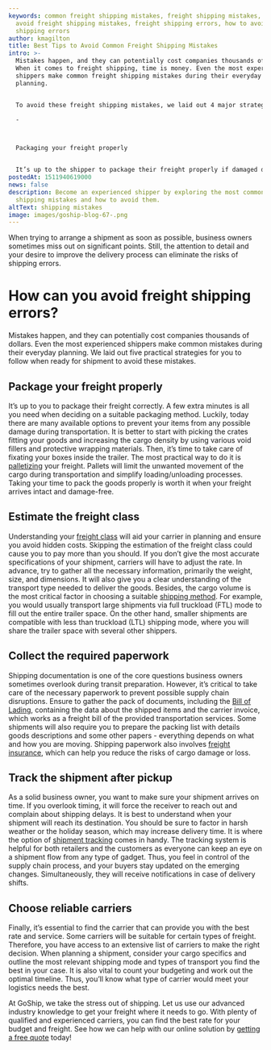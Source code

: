 ```yaml
---
keywords: common freight shipping mistakes, freight shipping mistakes, how to
  avoid freight shipping mistakes, freight shipping errors, how to avoid freight
  shipping errors
author: kmagilton
title: Best Tips to Avoid Common Freight Shipping Mistakes
intro: >-
  Mistakes happen, and they can potentially cost companies thousands of dollars.
  When it comes to freight shipping, time is money. Even the most experienced
  shippers make common freight shipping mistakes during their everyday
  planning. 


  To avoid these freight shipping mistakes, we laid out 4 major strategies for you and your small business to follow when ready for shipment:

  -



  Packaging your freight properly


  It’s up to the shipper to package their freight properly if damaged during shipment was due to impr
postedAt: 1511940619000
news: false
description: Become an experienced shipper by exploring the most common freight
  shipping mistakes and how to avoid them.
altText: shipping mistakes
image: images/goship-blog-67-.png
---
```



When trying to arrange a shipment as soon as possible, business owners sometimes miss out on significant points. Still, the attention to detail and your desire to improve the delivery process can eliminate the risks of shipping errors.



# How can you avoid freight shipping errors?



Mistakes happen, and they can potentially cost companies thousands of dollars. Even the most experienced shippers make common mistakes during their everyday planning. We laid out five practical strategies for you to follow when ready for shipment to avoid these mistakes.



## Package your freight properly

It’s up to you to [](https://www.goship.com/blog/package-vs-pallet-shipping/) package their freight correctly. A few extra minutes is all you need when deciding on a suitable packaging method. Luckily, today there are many available options to prevent your items from any possible damage during transportation. It is better to start with picking the crates fitting your goods and increasing the cargo density by using various void fillers and protective wrapping materials. Then, it’s time to take care of fixating your boxes inside the trailer. The most practical way to do it is [palletizing](https://www.goship.com/posts/package-vs-pallet-shipping) your freight. Pallets will limit the unwanted movement of the cargo during transportation and simplify loading/unloading processes. Taking your time to pack the goods properly is worth it when your freight arrives intact and damage-free.



## Estimate the freight class

Understanding your [freight class](https://www.goship.com/blog/blog-everything-you-need-to-know-about-ltl-freight-class/) will aid your carrier in planning and ensure you avoid hidden costs. Skipping the estimation of the freight class could cause you to pay more than you should. If you don’t give the most accurate specifications of your shipment, carriers will have to adjust the rate. In advance, try to gather all the necessary information, primarily the weight, size, and dimensions. It will also give you a clear understanding of the transport type needed to deliver the goods. Besides, the cargo volume is the most critical factor in choosing a suitable [shipping method](https://www.goship.com/posts/ltl-vs-ftl-which-option-is-best-for-me). For example, you would usually transport large shipments via full truckload (FTL) mode to fill out the entire trailer space. On the other hand, smaller shipments are compatible with less than truckload (LTL) shipping mode, where you will share the trailer space with several other shippers.



## Collect the required paperwork

Shipping documentation is one of the core questions business owners sometimes overlook during transit preparation. However, it’s critical to take care of the necessary paperwork to prevent possible supply chain disruptions. Ensure to gather the pack of documents, including the [Bill of Lading](https://www.goship.com/posts/how-to-complete-a-bol-bill-of-lading-form), containing the data about the shipped items and the carrier invoice, which works as a freight bill of the provided transportation services. Some shipments will also require you to prepare the packing list with details goods descriptions and some other papers - everything depends on what and how you are moving. Shipping paperwork also involves [freight insurance](https://www.goship.com/resources/freight-insurance), which can help you reduce the risks of cargo damage or loss. 



## Track the shipment after pickup

As a solid business owner, you want to make sure your shipment arrives on time. If you overlook timing, it will force the receiver to reach out and complain about shipping delays. It is best to understand when your shipment will reach its destination. You should be sure to factor in harsh weather or the holiday season, which may increase delivery time. It is where the option of [shipment tracking](https://www.goship.com/posts/3-reasons-shipment-tracking-matters) comes in handy. The tracking system is helpful for both retailers and the customers as everyone can keep an eye on a shipment flow from any type of gadget. Thus, you feel in control of the supply chain process, and your buyers stay updated on the emerging changes. Simultaneously, they will receive notifications in case of delivery shifts.



## Choose reliable carriers

Finally, it’s essential to find the carrier that can provide you with the best rate and service. Some carriers will be suitable for certain types of freight. Therefore, you have access to an extensive list of carriers to make the right decision. When planning a shipment, consider your cargo specifics and outline the most relevant shipping mode and types of transport you find the best in your case. It is also vital to count your budgeting and work out the optimal timeline. Thus, you’ll know what type of carrier would meet your logistics needs the best.

At GoShip, we take the stress out of shipping. Let us use our advanced industry knowledge to get your freight where it needs to go. With plenty of qualified and experienced carriers, you can find the best rate for your budget and freight. See how we can help with our online solution by [getting a free quote](https://www.goship.com/) today!